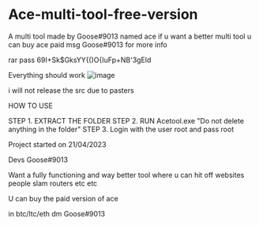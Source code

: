 # Ace-multi-tool-free-version
A multi tool made by Goose#9013 named ace if u want a better multi tool u can buy ace paid msg Goose#9013 for more info

rar pass 69I+Sk$GksYY{()O{IuFp+NB'3gEld 

Everything should work ![image](https://github.com/Goose3030/Ace-multi-tool-free-version/assets/96857674/f71a5f66-04f5-472d-b1ed-f5eb5eb11b75)

i will not release the src due to pasters



HOW TO USE 

STEP 1. EXTRACT THE FOLDER 
STEP 2. RUN Acetool.exe "Do not delete anything in the folder"
STEP 3. Login with the user root and pass root 

Project started on 21/04/2023 

Devs Goose#9013

Want a fully functioning and way better tool where u can hit off websites people slam routers etc etc 

U can buy the paid version of ace 

in btc/ltc/eth dm Goose#9013
